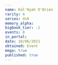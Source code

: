```yaml
---
name: Kal'Hyah O'Brien
rarity: 4
series: ds9
memory_alpha:
bigbook_tier: -1
events: 8
in_portal:
date: 10/06/2021
obtained: Event
mega: true
published: true
---
```



